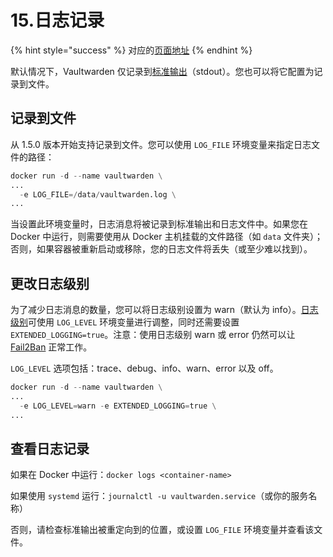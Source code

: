 # 15.日志记录

{% hint style="success" %}
对应的[页面地址](https://github.com/dani-garcia/vaultwarden/wiki/Logging)
{% endhint %}

默认情况下，Vaultwarden 仅记录到[标准输出](https://zh.wikipedia.org/wiki/%E6%A8%99%E6%BA%96%E4%B8%B2%E6%B5%81)（stdout）。您也可以将它配置为记录到文件。

## 记录到文件 <a href="logging-to-a-file" id="logging-to-a-file"></a>

从 1.5.0 版本开始支持记录到文件。您可以使用 `LOG_FILE` 环境变量来指定日志文件的路径：

```python
docker run -d --name vaultwarden \
...
  -e LOG_FILE=/data/vaultwarden.log \
...
```

当设置此环境变量时，日志消息将被记录到标准输出和日志文件中。如果您在 Docker 中运行，则需要使用从 Docker 主机挂载的文件路径（如 `data` 文件夹）；否则，如果容器被重新启动或移除，您的日志文件将丢失（或至少难以找到）。

## 更改日志级别 <a href="change-the-log-level" id="change-the-log-level"></a>

为了减少日志消息的数量，您可以将日志级别设置为 warn（默认为 info）。[日志级别](https://docs.rs/log/0.4.7/log/enum.Level.html#variants)可使用 `LOG_LEVEL` 环境变量进行调整，同时还需要设置 `EXTENDED_LOGGING=true`。注意：使用日志级别 warn 或 error 仍然可以让 [Fail2Ban](security/fail2ban-setup.md) 正常工作。

`LOG_LEVEL` 选项包括：trace、debug、info、warn、error 以及 off。

```python
docker run -d --name vaultwarden \
...
  -e LOG_LEVEL=warn -e EXTENDED_LOGGING=true \
...
```

## 查看日志记录 <a href="viewing-logs" id="viewing-logs"></a>

如果在 Docker 中运行：`docker logs <container-name>`

如果使用 `systemd` 运行：`journalctl -u vaultwarden.service`（或你的服务名称）

否则，请检查标准输出被重定向到的位置，或设置 `LOG_FILE` 环境变量并查看该文件。
